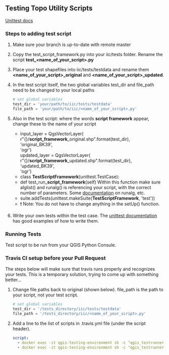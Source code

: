 
## Testing Topo Utility Scripts

[Unittest docs](https://docs.python.org/2/library/unittest.html)

### Steps to adding test script

1. Make sure your branch is up-to-date with remote master

2. Copy the test_script_framework.py into your iic/tests folder. Rename the script
**test_<name_of_your_script>.py**

3. Place your test shapefiles into iic/tests/testdata and rename them **<name_of_your_script>_original**
and **<name_of_your_script>_updated**.

4. In the test script itself, the two global variables test_dir and file_path need to be changed to your local paths
	```python
	# set global variables
	test_dir = 'your/path/to/iic/tests/testdata'
	file_path = 'your/path/to/iic/<name_of_your_script>.py'
	```

5. Also in the test script: where the words **script framework** appear, change these to the name of your script
	- input_layer = QgsVectorLayer(  
	    r"{}/**script_framework**_original.shp".format(test_dir),  
	    'original_BK39',  
	    'ogr')  
	  updated_layer = QgsVectorLayer(  
	    r"{}/**script_framework**_updated.shp".format(test_dir),  
	    'updated_BK39',  
	    'ogr')  
	- class **TestScriptFramework**(unittest.TestCase):
	- 
	    def test_run_**script_framework**(self)
	    Within this function make sure alglist() and runalg() is referencing your script,
	    with the correct number of parameters.
	    Some [documentation](https://docs.qgis.org/2.14/en/docs/user_manual/processing/scripts.html#writing-new-processing-algorithms-as-python-scripts) on runalg, etc.
	- suite.addTests(unittest.makeSuite(**TestScriptFramework**, 'test'))
	- :exclamation:  Note: You do not have to change anything in the setUp() function.

6. Write your own tests within the test case. The [unittest documentation](https://docs.python.org/2/library/unittest.html) has good examples of how to write them.

### Running Tests

Test script to be run from your QGIS Python Consule.


### Travis CI setup before your Pull Request

The steps below will make sure that travis runs properly and recognizes your tests. 
This is a temporary solution, trying to come up with something better...

1. Change file paths back to original (shown below). file_path is the path to your script, not your test script.
	```python
	# set global variables
	test_dir = '/tests_directory/iic/tests/testdata'
	file_path = '/tests_directory/iic/<name_of_your_script>.py'
	```
2. Add a line to the list of scripts in .travis.yml file (under the script header).
	```yml
	script:
      - docker exec -it qgis-testing-environment sh -c "qgis_testrunner.sh ${SCRIPT_DIR}.tests.test_script_framework.run_tests; "
	  - docker exec -it qgis-testing-environment sh -c "qgis_testrunner.sh ${SCRIPT_DIR}.tests.test_<name_of_your_script>.run_tests; "
	```
